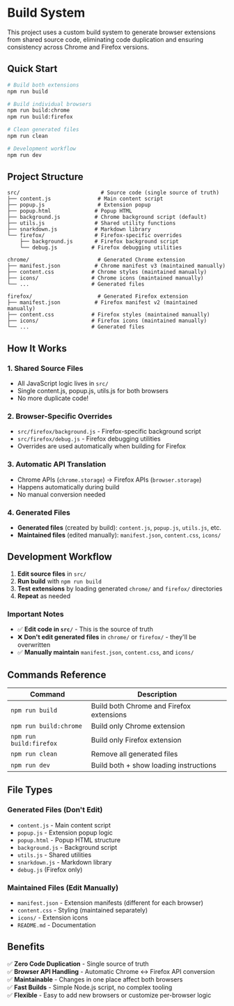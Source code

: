 # Build System

This project uses a custom build system to generate browser extensions from shared source code, eliminating code duplication and ensuring consistency across Chrome and Firefox versions.

## Quick Start

```bash
# Build both extensions
npm run build

# Build individual browsers
npm run build:chrome
npm run build:firefox

# Clean generated files
npm run clean

# Development workflow
npm run dev
```

## Project Structure

```
src/                          # Source code (single source of truth)
├── content.js               # Main content script
├── popup.js                 # Extension popup  
├── popup.html              # Popup HTML
├── background.js           # Chrome background script (default)
├── utils.js                # Shared utility functions
├── snarkdown.js            # Markdown library
└── firefox/                # Firefox-specific overrides
    ├── background.js       # Firefox background script
    └── debug.js           # Firefox debugging utilities

chrome/                      # Generated Chrome extension
├── manifest.json           # Chrome manifest v3 (maintained manually)
├── content.css            # Chrome styles (maintained manually) 
├── icons/                 # Chrome icons (maintained manually)
└── ...                    # Generated files

firefox/                     # Generated Firefox extension  
├── manifest.json           # Firefox manifest v2 (maintained manually)
├── content.css            # Firefox styles (maintained manually)
├── icons/                 # Firefox icons (maintained manually)
└── ...                    # Generated files
```

## How It Works

### 1. **Shared Source Files**
- All JavaScript logic lives in `src/`
- Single content.js, popup.js, utils.js for both browsers
- No more duplicate code!

### 2. **Browser-Specific Overrides**
- `src/firefox/background.js` - Firefox-specific background script
- `src/firefox/debug.js` - Firefox debugging utilities  
- Overrides are used automatically when building for Firefox

### 3. **Automatic API Translation**
- Chrome APIs (`chrome.storage`) → Firefox APIs (`browser.storage`)
- Happens automatically during build
- No manual conversion needed

### 4. **Generated Files**
- **Generated files** (created by build): `content.js`, `popup.js`, `utils.js`, etc.
- **Maintained files** (edited manually): `manifest.json`, `content.css`, `icons/`

## Development Workflow

1. **Edit source files** in `src/`
2. **Run build** with `npm run build`  
3. **Test extensions** by loading generated `chrome/` and `firefox/` directories
4. **Repeat** as needed

### Important Notes

- ✅ **Edit code in `src/`** - This is the source of truth
- ❌ **Don't edit generated files** in `chrome/` or `firefox/` - they'll be overwritten
- ✅ **Manually maintain** `manifest.json`, `content.css`, and `icons/`

## Commands Reference

| Command | Description |
|---------|-------------|
| `npm run build` | Build both Chrome and Firefox extensions |
| `npm run build:chrome` | Build only Chrome extension |  
| `npm run build:firefox` | Build only Firefox extension |
| `npm run clean` | Remove all generated files |
| `npm run dev` | Build both + show loading instructions |

## File Types

### Generated Files (Don't Edit)
- `content.js` - Main content script
- `popup.js` - Extension popup logic
- `popup.html` - Popup HTML structure  
- `background.js` - Background script
- `utils.js` - Shared utilities
- `snarkdown.js` - Markdown library
- `debug.js` (Firefox only)

### Maintained Files (Edit Manually)
- `manifest.json` - Extension manifests (different for each browser)
- `content.css` - Styling (maintained separately)
- `icons/` - Extension icons
- `README.md` - Documentation

## Benefits

✅ **Zero Code Duplication** - Single source of truth  
✅ **Browser API Handling** - Automatic Chrome ↔ Firefox API conversion  
✅ **Maintainable** - Changes in one place affect both browsers  
✅ **Fast Builds** - Simple Node.js script, no complex tooling  
✅ **Flexible** - Easy to add new browsers or customize per-browser logic